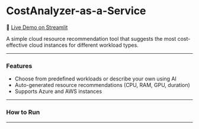 # CostAnalyzer-as-a-Service

🚀 [Live Demo on Streamlit](https://costanalyzer-k5yhvafsdz2vuenkk9ao7a.streamlit.app)

A simple cloud resource recommendation tool that suggests the most cost-effective cloud instances for different workload types.

---

### Features
- Choose from predefined workloads or describe your own using AI
- Auto-generated resource recommendations (CPU, RAM, GPU, duration)
- Supports Azure and AWS instances

---

### How to Run

---
